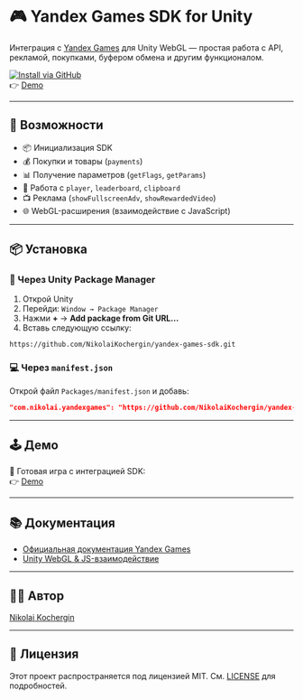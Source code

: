 # 🎮 Yandex Games SDK for Unity

Интеграция с [Yandex Games](https://yandex.ru/games) для Unity WebGL — простая работа с API, рекламой, покупками, буфером обмена и другим функционалом.

[![Install via GitHub](https://img.shields.io/badge/Install-via%20GitHub-green?logo=github)](https://github.com/NikolaiKochergin/yandex-games-sdk.git)  
👉 [Demo](https://yandex.ru/games/app/435941)

---

## 🚀 Возможности

- 📦 Инициализация SDK
- 💰 Покупки и товары (`payments`)
- 📊 Получение параметров (`getFlags`, `getParams`)
- 🧠 Работа с `player`, `leaderboard`, `clipboard`
- 📺 Реклама (`showFullscreenAdv`, `showRewardedVideo`)
- 🌐 WebGL-расширения (взаимодействие с JavaScript)

---

## 📦 Установка

### 🔧 Через Unity Package Manager

1. Открой Unity  
2. Перейди: `Window → Package Manager`  
3. Нажми **+** → **Add package from Git URL...**  
4. Вставь следующую ссылку:

```
https://github.com/NikolaiKochergin/yandex-games-sdk.git
```

### 💻 Через `manifest.json`

Открой файл `Packages/manifest.json` и добавь:

```json
"com.nikolai.yandexgames": "https://github.com/NikolaiKochergin/yandex-games-sdk.git"
```

---

## 🕹️ Демо

🎯 Готовая игра с интеграцией SDK:  
👉 [Demo](https://yandex.ru/games/app/435941)

---

## 📚 Документация

- [Официальная документация Yandex Games](https://yandex.ru/dev/games/)
- [Unity WebGL & JS-взаимодействие](https://docs.unity3d.com/Manual/webgl-interactingwithbrowserscripting.html)

---

## 🧑‍💻 Автор

[Nikolai Kochergin](https://github.com/NikolaiKochergin)

---

## 📝 Лицензия

Этот проект распространяется под лицензией MIT. См. [LICENSE](LICENSE) для подробностей.
